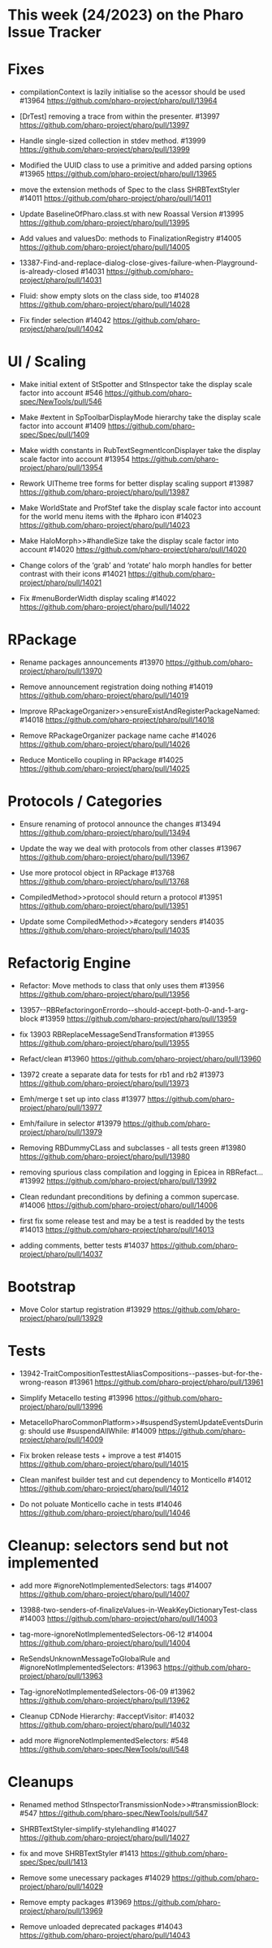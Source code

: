 # This week (24/2023) on the Pharo Issue Tracker


# Fixes

- compilationContext is lazily initialise so the acessor should be used #13964
	https://github.com/pharo-project/pharo/pull/13964

- [DrTest] removing a trace from within the presenter. #13997
	https://github.com/pharo-project/pharo/pull/13997
	
- Handle single-sized collection in stdev method. #13999
	https://github.com/pharo-project/pharo/pull/13999
	
- Modified the UUID class to use a primitive and added parsing options #13965
	https://github.com/pharo-project/pharo/pull/13965

- move the extension methods of Spec to the class SHRBTextStyler #14011
	https://github.com/pharo-project/pharo/pull/14011
	
- Update BaselineOfPharo.class.st with new Roassal Version #13995
	https://github.com/pharo-project/pharo/pull/13995

- Add values and valuesDo: methods to FinalizationRegistry #14005
	https://github.com/pharo-project/pharo/pull/14005
	
- 13387-Find-and-replace-dialog-close-gives-failure-when-Playground-is-already-closed #14031
	https://github.com/pharo-project/pharo/pull/14031
	
- Fluid: show empty slots on the class side, too #14028
	https://github.com/pharo-project/pharo/pull/14028
	
- Fix finder selection #14042
	https://github.com/pharo-project/pharo/pull/14042


# UI / Scaling

- Make initial extent of StSpotter and StInspector take the display scale factor into account #546
	https://github.com/pharo-spec/NewTools/pull/546

- Make #extent in SpToolbarDisplayMode hierarchy take the display scale factor into account #1409
	https://github.com/pharo-spec/Spec/pull/1409

- Make width constants in RubTextSegmentIconDisplayer take the display scale factor into account #13954
	https://github.com/pharo-project/pharo/pull/13954

- Rework UITheme tree forms for better display scaling support #13987
	https://github.com/pharo-project/pharo/pull/13987
	
- Make WorldState and ProfStef take the display scale factor into account for the world menu items with the #pharo icon #14023
	https://github.com/pharo-project/pharo/pull/14023
	
- Make HaloMorph>>#handleSize take the display scale factor into account #14020
	https://github.com/pharo-project/pharo/pull/14020
	
- Change colors of the ‘grab’ and ‘rotate’ halo morph handles for better contrast with their icons #14021
	https://github.com/pharo-project/pharo/pull/14021

- Fix #menuBorderWidth display scaling #14022
	https://github.com/pharo-project/pharo/pull/14022


# RPackage

- Rename packages announcements #13970
	https://github.com/pharo-project/pharo/pull/13970
	
- Remove announcement registration doing nothing #14019
	https://github.com/pharo-project/pharo/pull/14019
	
- Improve RPackageOrganizer>>ensureExistAndRegisterPackageNamed: #14018
	https://github.com/pharo-project/pharo/pull/14018

- Remove RPackageOrganizer package name cache #14026
	https://github.com/pharo-project/pharo/pull/14026
	
- Reduce Monticello coupling in RPackage #14025
	https://github.com/pharo-project/pharo/pull/14025


# Protocols / Categories

- Ensure renaming of protocol announce the changes #13494
	https://github.com/pharo-project/pharo/pull/13494

- Update the way we deal with protocols from other classes #13967
	https://github.com/pharo-project/pharo/pull/13967
	
- Use more protocol object in RPackage #13768
	https://github.com/pharo-project/pharo/pull/13768
	
- CompiledMethod>>protocol should return a protocol #13951
	https://github.com/pharo-project/pharo/pull/13951
	
- Update some CompiledMethod>>#category senders #14035
	https://github.com/pharo-project/pharo/pull/14035
	
	
# Refactorig Engine

- Refactor: Move methods to class that only uses them #13956
	https://github.com/pharo-project/pharo/pull/13956
	
- 13957--RBRefactoringonErrordo--should-accept-both-0-and-1-arg-block #13959
	https://github.com/pharo-project/pharo/pull/13959
	
- fix 13903 RBReplaceMessageSendTransformation #13955
	https://github.com/pharo-project/pharo/pull/13955
	
- Refact/clean #13960
	https://github.com/pharo-project/pharo/pull/13960
	
- 13972 create a separate data for tests for rb1 and rb2 #13973
	https://github.com/pharo-project/pharo/pull/13973
	
- Emh/merge t set up into class #13977
	https://github.com/pharo-project/pharo/pull/13977
	
- Emh/failure in selector #13979
	https://github.com/pharo-project/pharo/pull/13979
	
- Removing RBDummyCLass and subclasses - all tests green #13980
	https://github.com/pharo-project/pharo/pull/13980
	
- removing spurious class compilation and logging in Epicea in RBRefact… #13992
	https://github.com/pharo-project/pharo/pull/13992
	
- Clean redundant preconditions by defining a common supercase. #14006
	https://github.com/pharo-project/pharo/pull/14006
	
- first fix some release test and may be a test is readded by the tests #14013
	https://github.com/pharo-project/pharo/pull/14013
	
- adding comments, better tests #14037
	https://github.com/pharo-project/pharo/pull/14037
	
# Bootstrap

- Move Color startup registration #13929
	https://github.com/pharo-project/pharo/pull/13929
	
# Tests

- 13942-TraitCompositionTesttestAliasCompositions--passes-but-for-the-wrong-reason #13961
	https://github.com/pharo-project/pharo/pull/13961
		
- Simplify Metacello testing #13996
	https://github.com/pharo-project/pharo/pull/13996
	
- MetacelloPharoCommonPlatform>>#suspendSystemUpdateEventsDuring: should use #suspendAllWhile: #14009
	https://github.com/pharo-project/pharo/pull/14009
	
- Fix broken release tests + improve a test #14015
	https://github.com/pharo-project/pharo/pull/14015
	
- Clean manifest builder test and cut dependency to Monticello #14012
	https://github.com/pharo-project/pharo/pull/14012
	
- Do not poluate Monticello cache in tests #14046
	https://github.com/pharo-project/pharo/pull/14046
	
	
	
# Cleanup: selectors send but not implemented

- add more #ignoreNotImplementedSelectors: tags #14007
	https://github.com/pharo-project/pharo/pull/14007
	
- 13988-two-senders-of-finalizeValues-in-WeakKeyDictionaryTest-class #14003
	https://github.com/pharo-project/pharo/pull/14003
	
- tag-more-ignoreNotImplementedSelectors-06-12 #14004
	https://github.com/pharo-project/pharo/pull/14004
	
- ReSendsUnknownMessageToGlobalRule and #ignoreNotImplementedSelectors: #13963
	https://github.com/pharo-project/pharo/pull/13963

- Tag-ignoreNotImplementedSelectors-06-09 #13962
	https://github.com/pharo-project/pharo/pull/13962
	
- Cleanup CDNode Hierarchy: #acceptVisitor: #14032
	https://github.com/pharo-project/pharo/pull/14032

- add more #ignoreNotImplementedSelectors: #548
	https://github.com/pharo-spec/NewTools/pull/548
	
	
# Cleanups

- Renamed method StInspectorTransmissionNode>>#transmissionBlock: #547
	https://github.com/pharo-spec/NewTools/pull/547

- SHRBTextStyler-simplify-stylehandling #14027
	https://github.com/pharo-project/pharo/pull/14027
	
- fix and move SHRBTextStyler #1413
	https://github.com/pharo-spec/Spec/pull/1413
	
- Remove some unecessary packages #14029
	https://github.com/pharo-project/pharo/pull/14029
	
- Remove empty packages #13969
	https://github.com/pharo-project/pharo/pull/13969

- Remove unloaded deprecated packages #14043
	https://github.com/pharo-project/pharo/pull/14043